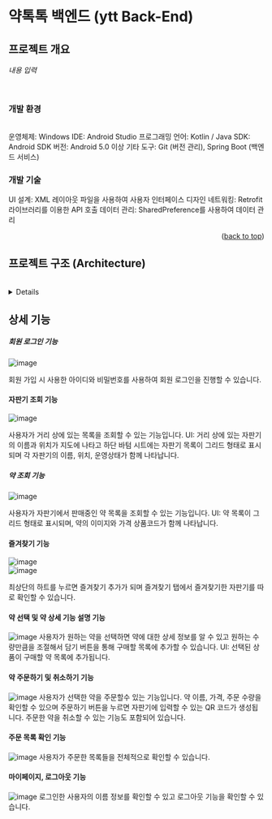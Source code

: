 # 약톡톡 백엔드 (ytt Back-End)

<!-- ABOUT THE PROJECT -->
## 프로젝트 개요

*내용 입력*

<br>

### 개발 환경
<br>
운영체제: Windows
IDE: Android Studio
프로그래밍 언어: Kotlin / Java
SDK: Android SDK
버전: Android 5.0 이상
기타 도구: Git (버전 관리), Spring Boot (백엔드 서비스)



### 개발 기술

UI 설계: XML 레이아웃 파일을 사용하여 사용자 인터페이스 디자인
네트워킹: Retrofit 라이브러리를 이용한 API 호출
데이터 관리: SharedPreference를 사용하여 데이터 관리


<p align="right">(<a href="#프로젝트-개요">back to top</a>)</p>

## 프로젝트 구조 (Architecture)



<br>

<details>


아키텍처 (프로젝트 구조)
MVVM 아키텍처: Model-View-ViewModel 패턴을 적용하여 코드의 유지보수성과 테스트 용이성을 향상
Model: 데이터 및 비즈니스 로직 처리
View: UI 구성 요소 (Activity, Fragment)
ViewModel: UI와 Model 간의 데이터 연결 및 비즈니스 로직 처리
</details>

## 상세 기능

##### 회원 로그인 기능

![image](https://github.com/user-attachments/assets/fb0830c7-c9a9-4161-8b3d-296d5f5e9dc1)

회원 가입 시 사용한 아이디와 비밀번호를 사용하여 회원 로그인을 진행할 수 있습니다.

#### 자판기 조회 기능

![image](https://github.com/user-attachments/assets/f4c2dfa7-ea9e-4413-9622-803e409e1a9d)

사용자가 거리 상에 있는 목록을 조회할 수 있는 기능입니다.
UI: 거리 상에 있는 자판기의 이름과 위치가 지도에 나타고 하단 바텀 시트에는 자판기 목록이 그리드 형태로 표시되며
각 자판기의 이름, 위치, 운영상태가 함께 나타납니다.


##### 약 조회 기능
![image](https://github.com/user-attachments/assets/10b06f97-9cb1-43ad-9883-8f580f31443d)

사용자가 자판기에서 판매중인 약 목록을 조회할 수 있는 기능입니다.
UI: 약 목록이 그리드 형태로 표시되며, 약의 이미지와 가격 상품코드가 함께 나타납니다.

#### 즐겨찾기 기능

![image](https://github.com/user-attachments/assets/b2536a5c-9b53-47b1-b803-6f80fce09fd8)    
![image](https://github.com/user-attachments/assets/67814b99-8b01-4bd3-a2e4-9f4fce276512)

최상단의 하트를 누르면 즐겨찾기 추가가 되며 즐겨찾기 탭에서 즐겨찾기한 자판기를 따로 확인할 수 있습니다.


#### 약 선택 및 약 상세 기능 설명 기능

![image](https://github.com/user-attachments/assets/1ef2417a-f9b4-4f72-a807-4cf9bbb97612)
사용자가 원하는 약을 선택하면 약에 대한 상세 정보를 알 수 있고 원하는 수량만큼을 조절해서 담기 버튼을 통해 구매할 목록에 추가할 수 있습니다.
UI: 선택된 상품이 구매할 약 목록에 추가됩니다.

#### 약 주문하기 및 취소하기 기능

![image](https://github.com/user-attachments/assets/193652aa-bb4d-4901-88cd-39955200bf69)
사용자가 선택한 약을 주문할수 있는 기능입니다. 약 이름, 가격, 주문 수량을 확인할 수 있으며 주문하기 버튼을 누르면 자판기에 입력할 수 있는 QR 코드가 생성됩니다.
주문한 약을 취소할 수 있는 기능도 포함되어 있습니다.

#### 주문 목록 확인 기능

![image](https://github.com/user-attachments/assets/61ab7178-897b-40bc-8c3f-2782fb40b7e2)
사용자가 주문한 목록들을 전체적으로 확인할 수 있습니다.

#### 마이페이지, 로그아웃 기능

![image](https://github.com/user-attachments/assets/904fd24a-b5fc-4f0c-9556-5599ab95de77)
로그인한 사용자의 이름 정보를 확인할 수 있고 로그아웃 기능을 확인할 수 있습니다.
